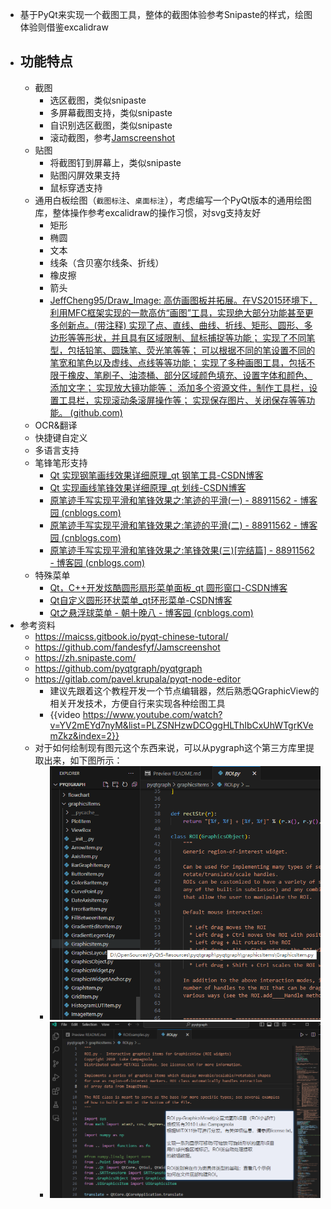 - 基于PyQt来实现一个截图工具，整体的截图体验参考Snipaste的样式，绘图体验则借鉴excalidraw
- ## 功能特点
	- 截图
		- 选区截图，类似snipaste
		- 多屏幕截图支持，类似snipaste
		- 自识别选区截图，类似snipaste
		- 滚动截图，参考[Jamscreenshot](https://github.com/fandesfyf/Jamscreenshot)
	- 贴图
		- 将截图钉到屏幕上，类似snipaste
		- 贴图闪屏效果支持
		- 鼠标穿透支持
	- 通用白板绘图（`截图标注`、`桌面标注`），考虑编写一个PyQt版本的通用绘图库，整体操作参考excalidraw的操作习惯，对svg支持友好
		- 矩形
		- 椭圆
		- 文本
		- 线条（含贝塞尔线条、折线）
		- 橡皮擦
		- 箭头
		- [JeffCheng95/Draw_Image: 高仿画图板并拓展。在VS2015环境下，利用MFC框架实现的一款高仿“画图”工具，实现绝大部分功能甚至更多创新点。(带注释) 实现了点、直线、曲线、折线、矩形、圆形、多边形等等形状，并且具有区域限制、鼠标捕捉等功能； 实现了不同笔型，包括铅笔、圆珠笔、荧光笔等等； 可以根据不同的笔设置不同的笔宽和笔色以及虚线、点线等等功能； 实现了多种画图工具，包括不限于橡皮、笔刷子、油漆桶、部分区域颜色填充、设置字体和颜色、添加文字； 实现放大镜功能等； 添加多个资源文件，制作工具栏，设置工具栏，实现滚动条滚屏操作等； 实现保存图片、关闭保存等等功能。 (github.com)](https://github.com/JeffCheng95/Draw_Image)
	- OCR&翻译
	- 快捷键自定义
	- 多语言支持
	- 笔锋笔形支持
		- [Qt 实现钢笔画线效果详细原理_qt 钢笔工具-CSDN博客](https://blog.csdn.net/luoyayun361/article/details/104340258)
		- [Qt 实现画线笔锋效果详细原理_qt 划线-CSDN博客](https://blog.csdn.net/luoyayun361/article/details/104312253)
		- [原笔迹手写实现平滑和笔锋效果之:笔迹的平滑(一) - 88911562 - 博客园 (cnblogs.com)](https://www.cnblogs.com/zl03jsj/p/8047259.html)
		- [原笔迹手写实现平滑和笔锋效果之:笔迹的平滑(二) - 88911562 - 博客园 (cnblogs.com)](https://www.cnblogs.com/zl03jsj/p/8048102.html)
		- [原笔迹手写实现平滑和笔锋效果之:笔锋效果(三)[完结篇] - 88911562 - 博客园 (cnblogs.com)](https://www.cnblogs.com/zl03jsj/p/8051912.html)
	- 特殊菜单
		- [Qt，C++开发炫酷圆形扇形菜单面板_qt 圆形窗口-CSDN博客](https://blog.csdn.net/wastelandboy/article/details/123492815)
		- [Qt自定义圆形环状菜单_qt环形菜单-CSDN博客](https://blog.csdn.net/qq_40162965/article/details/112374406)
		- [Qt之悬浮球菜单 - 朝十晚八 - 博客园 (cnblogs.com)](https://www.cnblogs.com/swarmbees/p/16837670.html)
- 参考资料
	- https://maicss.gitbook.io/pyqt-chinese-tutoral/
	- https://github.com/fandesfyf/Jamscreenshot
	- https://zh.snipaste.com/
	- https://github.com/pyqtgraph/pyqtgraph
	- https://gitlab.com/pavel.krupala/pyqt-node-editor
		- 建议先跟着这个教程开发一个节点编辑器，然后熟悉QGraphicView的相关开发技术，方便自行来实现各种绘图工具
		- {{video https://www.youtube.com/watch?v=YV2mEYd7nyM&list=PLZSNHzwDCOggHLThIbCxUhWTgrKVemZkz&index=2}}
	- 对于如何绘制现有图元这个东西来说，可以从pygraph这个第三方库里提取出来，如下图所示：
		- ![image.png](../assets/image_1696570666429_0.png)
		- ![image.png](../assets/image_1696571013045_0.png)